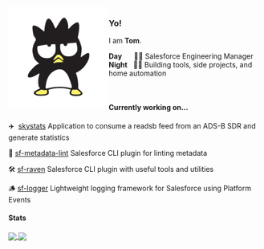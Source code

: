 <img align="left" src="images/profile1.png?raw=true" width="200">

### Yo!

I am **Tom**.

**Day** &nbsp;&nbsp;&nbsp;&nbsp; 👨‍💼 Salesforce Engineering Manager </br>
**Night** &nbsp; 👨‍💻 Building tools, side projects, and home automation

<br/>

#### Currently working on...

✈️ &nbsp;[skystats](https://github.com/tomcarman/skystats)  Application to consume a readsb feed from an ADS-B SDR and generate statistics

🧹 [sf-metadata-lint](https://github.com/tomcarman/sf-metadata-linter)  Salesforce CLI plugin for linting metadata

🛠️ [sf-raven](https://github.com/tomcarman/sf-raven)  Salesforce CLI plugin with useful tools and utilities

🪵 [sf-logger](https://github.com/tomcarman/sf-logger)  Lightweight logging framework for Salesforce using Platform Events


#### Stats
<a href="https://github.com/tomcarman">
  <img height=200 align="center" src="https://github-readme-stats.vercel.app/api/top-langs?username=tomcarman&layout=compact&langs_count=8&card_width=320" />
</a>
<a href="https://github.com/tomcarman">
  <img height=200 align="center" src="https://github-readme-stats.vercel.app/api?username=tomcarman&show_icons=true&theme=transparent" />
</a>
